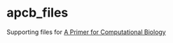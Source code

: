 # apcb_files
Supporting files for [A Primer for Computational Biology](https://open.oregonstate.education/computationalbiology/)
